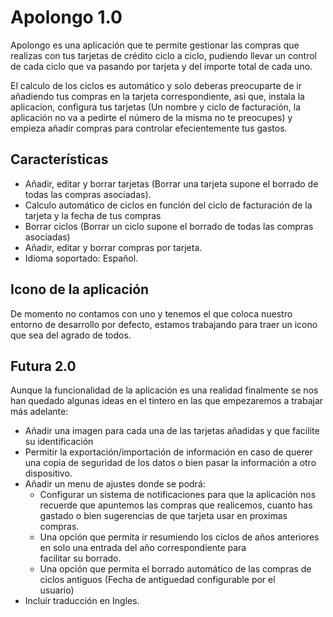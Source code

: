 # Apolongo 1.0

Apolongo es una aplicación que te permite gestionar las compras que realizas con tus tarjetas de crédito ciclo a ciclo, pudiendo llevar un control de cada ciclo que va pasando por tarjeta y del importe total de cada uno.

El calculo de los ciclos es automático y solo deberas preocuparte de ir añadiendo tus compras en la tarjeta correspondiente, asi que, instala la aplicacion, configura tus tarjetas (Un nombre y ciclo de facturación, la aplicación no va a pedirte el número de la misma no te preocupes) y empieza añadir compras para controlar efecientemente tus gastos.

## Características

* Añadir, editar y borrar tarjetas (Borrar una tarjeta supone el borrado de todas las compras asociadas).
* Calculo automático de ciclos en función del ciclo de facturación de la tarjeta y la fecha de tus compras
* Borrar ciclos (Borrar un ciclo supone el borrado de todas las compras asociadas)
* Añadir, editar y borrar compras por tarjeta.
* Idioma soportado: Español.
## Icono de la aplicación
De momento no contamos con uno y tenemos el que coloca nuestro entorno de desarrollo por defecto, estamos trabajando para traer un icono que sea del agrado de todos.

## Futura 2.0
Aunque la funcionalidad de la aplicación es una realidad finalmente se nos han quedado algunas ideas en el tintero en las que empezaremos a trabajar más adelante:

* Añadir una imagen para cada una de las tarjetas añadidas y que facilite su identificación
* Permitir la exportación/importación de información en caso de querer una copia de seguridad de los datos o bien pasar la 
  información a otro dispositivo.
* Añadir un menu de ajustes donde se podrá:
  * Configurar un sistema de notificaciones para que la aplicación nos recuerde que apuntemos las compras que realicemos, 
  cuanto 
  has gastado o bien sugerencias de que tarjeta usar en proximas compras.
  * Una opción que permita ir resumiendo los ciclos de años anteriores en solo una entrada del año correspondiente para    
  facilitar su borrado.
  * Una opción que permita el borrado automático de las compras de ciclos antiguos (Fecha de antiguedad configurable por el  
  usuario)
* Incluir traducción en Ingles.
